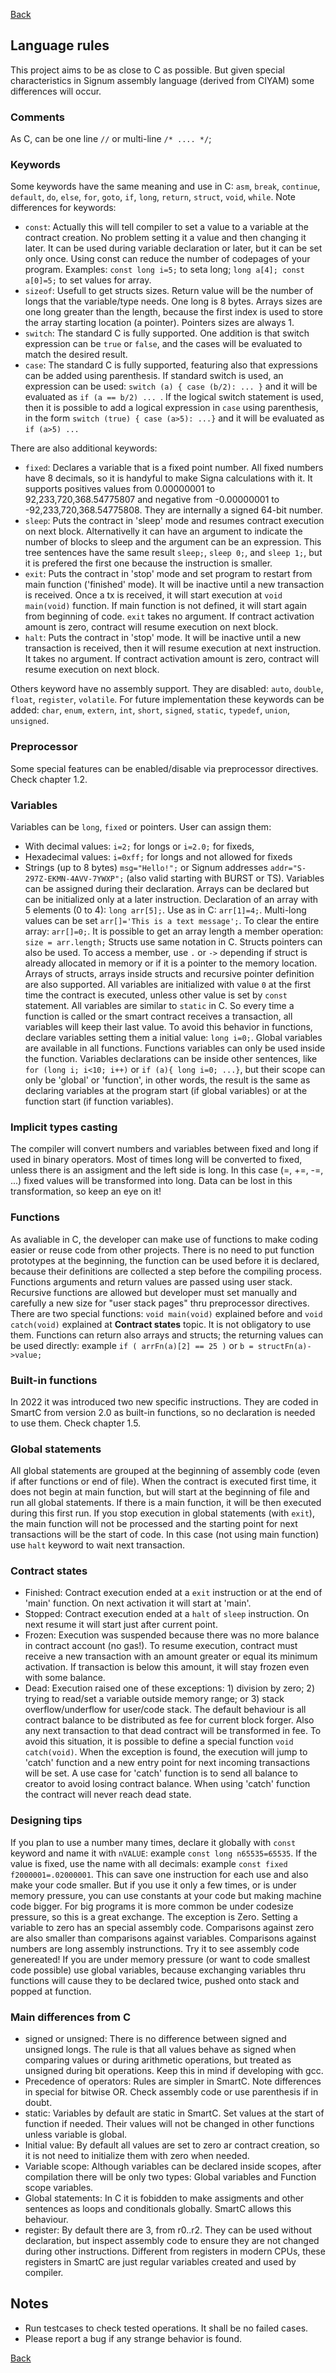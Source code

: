 [Back](./)

## Language rules
This project aims to be as close to C as possible. But given special characteristics in Signum assembly language (derived from CIYAM) some differences will occur.

### Comments
As C, can be one line `//` or multi-line `/* .... */`;

### Keywords
Some keywords have the same meaning and use in C: `asm`, `break`, `continue`, `default`, `do`, `else`, `for`, `goto`, `if`, `long`, `return`, `struct`, `void`, `while`. Note differences for keywords:
* `const`: Actually this will tell compiler to set a value to a variable at the contract creation. No problem setting it a value and then changing it later. It can be used during variable declaration or later, but it can be set only once. Using const can reduce the number of codepages of your program. Examples: `const long i=5;` to seta long; `long a[4]; const a[0]=5;` to set values for array.
* `sizeof`: Usefull to get structs sizes. Return value will be the number of longs that the variable/type needs. One long is 8 bytes. Arrays sizes are one long greater than the length, because the first index is used to store the array starting location (a pointer). Pointers sizes are always 1.
* `switch`: The standard C is fully supported. One addition is that switch expression can be `true` or `false`, and the cases will be evaluated to match the desired result.
* `case`: The standard C is fully supported, featuring also that expressions can be added using parenthesis. If standard switch is used, an expression can be used: `switch (a) { case (b/2): ... }` and it will be evaluated as `if (a == b/2) ... `. If the logical switch statement is used, then it is possible to add a logical expression in `case` using parenthesis, in the form `switch (true) { case (a>5): ...}` and it will be evaluated as `if (a>5) ...` 

There are also additional keywords:
* `fixed`: Declares a variable that is a fixed point number. All fixed numbers have 8 decimals, so it is handyful to make Signa calculations with it. It supports positives values from 0.00000001 to 92,233,720,368.54775807 and negative from -0.00000001 to -92,233,720,368.54775808. They are internally a signed 64-bit number.
* `sleep`: Puts the contract in 'sleep' mode and resumes contract execution on next block. Alternativelly it can have an argument to indicate the number of blocks to sleep and the argument can be an expression. This tree sentences have the same result `sleep;`, `sleep 0;`, and `sleep 1;`, but it is prefered the first one because the instruction is smaller.
* `exit`: Puts the contract in 'stop' mode and set program to restart from main function ('finished' mode). It will be inactive until a new transaction is received. Once a tx is received, it will start execution at `void main(void)` function. If main function is not defined, it will start again from beginning of code. `exit` takes no argument. If contract activation amount is zero, contract will resume execution on next block.
* `halt`: Puts the contract in 'stop' mode. It will be inactive until a new transaction is received, then it will resume execution at next instruction. It takes no argument. If contract activation amount is zero, contract will resume execution on next block.

Others keyword have no assembly support. They are disabled: `auto`, `double`, `float`, `register`, `volatile`. For future implementation these keywords can be added: `char`, `enum`, `extern`, `int`, `short`, `signed`, `static`, `typedef`, `union`, `unsigned`.

### Preprocessor
Some special features can be enabled/disable via preprocessor directives. Check chapter 1.2.


### Variables
Variables can be `long`, `fixed` or pointers. User can assign them:
* With decimal values: `i=2;` for longs or `i=2.0;` for fixeds,
* Hexadecimal values: `i=0xff;` for longs and not allowed for fixeds
* Strings (up to 8 bytes) `msg="Hello!";` or Signum addresses `addr="S-297Z-EKMN-4AVV-7YWXP";` (also valid starting with BURST or TS).
Variables can be assigned during their declaration.
Arrays can be declared but can be initialized only at a later instruction. Declaration of an array with 5 elements (0 to 4): `long arr[5];`. Use as in C: `arr[1]=4;`. Multi-long values can be set `arr[]='This is a text message';`. To clear the entire array: `arr[]=0;`. It is possible to get an array length a member operation: `size = arr.length;` 
Structs use same notation in C. Structs pointers can also be used. To access a member, use `.` or `->` depending if struct is already allocated in memory  or if it is a pointer to the memory location. Arrays of structs, arrays inside structs and recursive pointer definition are also supported.
All variables are initialized with value `0` at the first time the contract is executed, unless other value is set by `const` statement.
All variables are similar to `static` in C. So every time a function is called or the smart contract receives a transaction, all variables will keep their last value. To avoid this behavior in functions, declare variables setting them a initial value: `long i=0;`.
Global variables are available in all functions. Functions variables can only be used inside the function.
Variables declarations can be inside other sentences, like `for (long i; i<10; i++)` or `if (a){ long i=0; ...}`, but their scope can only be 'global' or 'function', in other words, the result is the same as declaring variables at the program start (if global variables) or at the function start (if function variables).

### Implicit types casting
The compiler will convert numbers and variables between fixed and long if used in binary operators. Most of times long will be converted to fixed, unless there is an assigment and the left side is long. In this case (=, +=, -=, ...) fixed values will be transformed into long. Data can be lost in this transformation, so keep an eye on it!

### Functions
As avaliable in C, the developer can make use of functions to make coding easier or reuse code from other projects. There is no need to put function prototypes at the beginning, the function can be used before it is declared, because their definitions are collected a step before the compiling process. Functions arguments and return values are passed using user stack. Recursive functions are allowed but developer must set manually and carefully a new size for "user stack pages" thru preprocessor directives. There are two special functions: `void main(void)` explained before and `void catch(void)` explained at **Contract states** topic. It is not obligatory to use them.
Functions can return also arrays and structs; the returning values can be used directly: example `if ( arrFn(a)[2] == 25 )` or `b = structFn(a)->value;`

### Built-in functions
In 2022 it was introduced two new specific instructions. They are coded in SmartC from version 2.0 as built-in functions, so no declaration is needed to use them. Check chapter 1.5.

### Global statements
All global statements are grouped at the beginning of assembly code (even if after functions or end of file). When the contract is executed first time, it does not begin at main function, but will start at the beginning of file and run all global statements. If there is a main function, it will be then executed during this first run. If you stop execution in global statements (with `exit`), the main function will not be processed and the starting point for next transactions will be the start of code. In this case (not using main function) use `halt` keyword to wait next transaction.

### Contract states
* Finished: Contract execution ended at a `exit` instruction or at the end of 'main' function. On next activation it will start at 'main'.
* Stopped: Contract execution ended at a `halt` of `sleep` instruction. On next resume it will start just after current point.
* Frozen: Execution was suspended because there was no more balance in contract account (no gas!). To resume execution, contract must receive a new transaction with an amount greater or equal its minimum activation. If transaction is below this amount, it will stay frozen even with some balance.
* Dead: Execution raised one of these exceptions: 1) division by zero; 2) trying to read/set a variable outside memory range; or 3) stack overflow/underflow for user/code stack. The default behaviour is all contract balance to be distributed as fee for current block forger. Also any next transaction to that dead contract will be transformed in fee. To avoid this situation, it is possible to define a special function `void catch(void)`. When the exception is found, the execution will jump to 'catch' function and a new entry point for next incoming transactions will be set. A use case for 'catch' function is to send all balance to creator to avoid losing contract balance. When using 'catch' function the contract will never reach dead state.

### Designing tips
If you plan to use a number many times, declare it globally with `const` keyword and name it with `nVALUE`: example `const long n65535=65535`.
If the value is fixed, use the name with all decimals: example `const fixed f2000001=.02000001`.
This can save one instruction for each use and also make your code smaller. But if you use it only a few times, or is under memory pressure, you can use constants at your code but making machine code bigger. For big programs it is more common be under codesize pressure, so this is a great exchange. The exception is Zero. Setting a variable to zero has an special assembly code. Comparisons against zero are also smaller than comparisons against variables. Comparisons against numbers are long assembly instrunctions. Try it to see assembly code genereated! If you are under memory pressure (or want to code smallest code possible) use global variables, because exchanging variables thru functions will cause they to be declared twice, pushed onto stack and popped at function.

### Main differences from C
* signed or unsigned: There is no difference between signed and unsigned longs. The rule is that all values behave as signed when comparing values or during arithmetic operations, but treated as unsigned during bit operations. Keep this in mind if developing with gcc.
* Precedence of operators: Rules are simpler in SmartC. Note differences in special for bitwise OR. Check assembly code or use parenthesis if in doubt.
* static: Variables by default are static in SmartC. Set values at the start of function if needed. Their values will not be changed in other functions unless variable is global.
* Initial value: By default all values are set to zero ar contract creation, so it is not need to initialize them with zero when needed.
* Variable scope: Although variables can be declared inside scopes, after compilation there will be only two types: Global variables and Function scope variables.
* Global statements: In C it is fobidden to make assigments and other sentences as loops and conditionals globally. SmartC allows this behaviour.
* register: By default there are 3, from r0..r2. They can be used without declaration, but inspect assembly code to ensure they are not changed during other instructions. Different from registers in modern CPUs, these registers in SmartC are just regular variables created and used by compiler.

## Notes
* Run testcases to check tested operations. It shall be no failed cases.
* Please report a bug if any strange behavior is found.

[Back](./)
